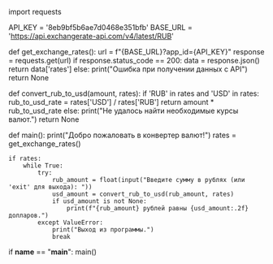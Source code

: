 import requests

API_KEY = '8eb9bf5b6ae7d0468e351bfb'
BASE_URL = 'https://api.exchangerate-api.com/v4/latest/RUB'

def get_exchange_rates():
    url = f"{BASE_URL}?app_id={API_KEY}"
    response = requests.get(url)
    if response.status_code == 200:
        data = response.json()
        return data['rates']
    else:
        print("Ошибка при получении данных с API")
        return None

def convert_rub_to_usd(amount, rates):
    if 'RUB' in rates and 'USD' in rates:
        rub_to_usd_rate = rates['USD'] / rates['RUB']
        return amount * rub_to_usd_rate
    else:
        print("Не удалось найти необходимые курсы валют.")
        return None

def main():
    print("Добро пожаловать в конвертер валют!")
    rates = get_exchange_rates()

    if rates:
        while True:
            try:
                rub_amount = float(input("Введите сумму в рублях (или 'exit' для выхода): "))
                usd_amount = convert_rub_to_usd(rub_amount, rates)
                if usd_amount is not None:
                    print(f"{rub_amount} рублей равны {usd_amount:.2f} долларов.")
            except ValueError:
                print("Выход из программы.")
                break

if __name__ == "__main__":
    main()
